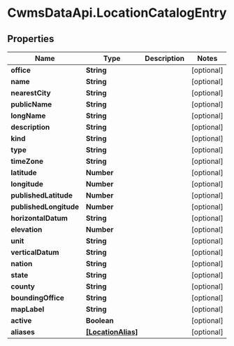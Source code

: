 # CwmsDataApi.LocationCatalogEntry

## Properties

Name | Type | Description | Notes
------------ | ------------- | ------------- | -------------
**office** | **String** |  | [optional] 
**name** | **String** |  | [optional] 
**nearestCity** | **String** |  | [optional] 
**publicName** | **String** |  | [optional] 
**longName** | **String** |  | [optional] 
**description** | **String** |  | [optional] 
**kind** | **String** |  | [optional] 
**type** | **String** |  | [optional] 
**timeZone** | **String** |  | [optional] 
**latitude** | **Number** |  | [optional] 
**longitude** | **Number** |  | [optional] 
**publishedLatitude** | **Number** |  | [optional] 
**publishedLongitude** | **Number** |  | [optional] 
**horizontalDatum** | **String** |  | [optional] 
**elevation** | **Number** |  | [optional] 
**unit** | **String** |  | [optional] 
**verticalDatum** | **String** |  | [optional] 
**nation** | **String** |  | [optional] 
**state** | **String** |  | [optional] 
**county** | **String** |  | [optional] 
**boundingOffice** | **String** |  | [optional] 
**mapLabel** | **String** |  | [optional] 
**active** | **Boolean** |  | [optional] 
**aliases** | [**[LocationAlias]**](LocationAlias.md) |  | [optional] 


